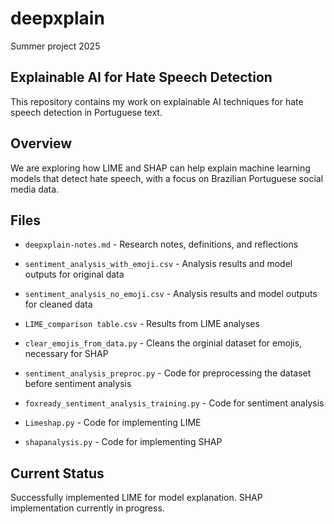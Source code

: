 # deepxplain
Summer project 2025

## Explainable AI for Hate Speech Detection
This repository contains my work on explainable AI techniques for hate speech detection in Portuguese text.

## Overview
We are exploring how LIME and SHAP can help explain machine learning models that detect hate speech, with a focus on Brazilian Portuguese social media data.

## Files
- `deepxplain-notes.md` - Research notes, definitions, and reflections
  
- `sentiment_analysis_with_emoji.csv` - Analysis results and model outputs for original data
- `sentiment_analysis_no_emoji.csv` - Analysis results and model outputs for cleaned data
- `LIME_comparison table.csv` - Results from LIME analyses
  
- `clear_emojis_from_data.py` - Cleans the orginial dataset for emojis, necessary for SHAP
- `sentiment_analysis_preproc.py` - Code for preprocessing the dataset before sentiment analysis
- `foxready_sentiment_analysis_training.py` - Code for sentiment analysis
- `Limeshap.py` - Code for implementing LIME
- `shapanalysis.py` - Code for implementing SHAP


## Current Status
Successfully implemented LIME for model explanation. SHAP implementation currently in progress. 
